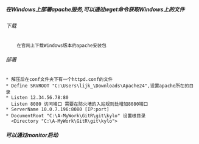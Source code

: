 ##### 在Windows上部署apache服务,可以通过wget命令获取Windows上的文件
###### 下载 
```aidl
    在官网上下载Windows版本的apache安装包
```
###### 部署
    * 解压后在conf文件夹下有一个httpd.conf的文件
    * Define SRVROOT "C:\Users\lijk_\Downloads\Apache24",设置apache所在的目录
    * Listen 12.34.56.78:80
      Listen 8080 访问端口 需要在防火墙的入站规则处增加8080端口
    * ServerName 10.0.7.196:8080 [IP:port]
    * DocumentRoot "C:\A-MyWork\GitR\git\kylo" 设置根目录
      <Directory "C:\A-MyWork\GitR\git\kylo">
##### 可以通过monitor启动